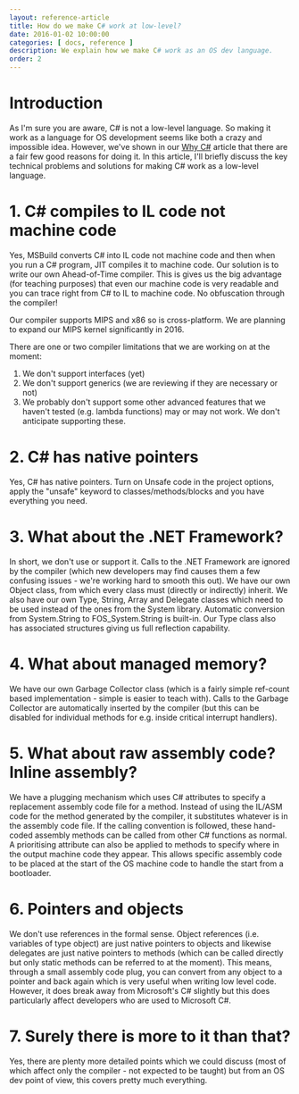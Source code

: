```yaml
---
layout: reference-article
title: How do we make C# work at low-level?
date: 2016-01-02 10:00:00
categories: [ docs, reference ]
description: We explain how we make C# work as an OS dev language.
order: 2
---
```


# Introduction

As I'm sure you are aware, C# is not a low-level language. So making it work as a language for OS development seems like both a crazy and impossible idea. However, we've shown in our [Why C#](/docs/reference/Why-CSharp) article that there are a fair few good reasons for doing it. In this article, I'll briefly discuss the key technical problems and solutions for making C# work as a low-level language.

# 1. C# compiles to IL code not machine code

Yes, MSBuild converts C# into IL code not machine code and then when you run a C# program, JIT compiles it to machine code. Our solution is to write our own Ahead-of-Time compiler. This is gives us the big advantage (for teaching purposes) that even our machine code is very readable and you can trace right from C# to IL to machine code. No obfuscation through the compiler!

Our compiler supports MIPS and x86 so is cross-platform. We are planning to expand our MIPS kernel significantly in 2016.

There are one or two compiler limitations that we are working on at the moment:

1. We don't support interfaces (yet)
2. We don't support generics (we are reviewing if they are necessary or not)
3. We probably don't support some other advanced features that we haven't tested (e.g. lambda functions) may or may not work. We don't anticipate supporting these.

# 2. C# has native pointers

Yes, C# has native pointers. Turn on Unsafe code in the project options, apply the "unsafe" keyword to classes/methods/blocks and you have everything you need.

# 3. What about the .NET Framework?

In short, we don't use or support it. Calls to the .NET Framework are ignored by the compiler (which new developers may find causes them a few confusing issues - we're working hard to smooth this out). We have our own Object class, from which every class must (directly or indirectly) inherit. We also have our own Type, String, Array and Delegate classes which need to be used instead of the ones from the System library. Automatic conversion from System.String to FOS_System.String is built-in. Our Type class also has associated structures giving us full reflection capability.

# 4. What about managed memory?

We have our own Garbage Collector class (which is a fairly simple ref-count based implementation - simple is easier to teach with). Calls to the Garbage Collector are automatically inserted by the compiler (but this can be disabled for individual methods for e.g. inside critical interrupt handlers).

# 5. What about raw assembly code? Inline assembly?

We have a plugging mechanism which uses C# attributes to specify a replacement assembly code file for a method. Instead of using the IL/ASM code for the method generated by the compiler, it substitutes whatever is in the assembly code file. If the calling convention is followed, these hand-coded assembly methods can be called from other C# functions as normal. A prioritising attribute can also be applied to methods to specify where in the output machine code they appear. This allows specific assembly code to be placed at the start of the OS machine code to handle the start from a bootloader.

# 6. Pointers and objects

We don't use references in the formal sense. Object references (i.e. variables of type object) are just native pointers to objects and likewise delegates are just native pointers to methods (which can be called directly but only static methods can be referred to at the moment). This means, through a small assembly code plug, you can convert from any object to a pointer and back again which is very useful when writing low level code. However, it does break away from Microsoft's C# slightly but this does particularly affect developers who are used to Microsoft C#.

# 7. Surely there is more to it than that?

Yes, there are plenty more detailed points which we could discuss (most of which affect only the compiler - not expected to be taught) but from an OS dev point of view, this covers pretty much everything. 